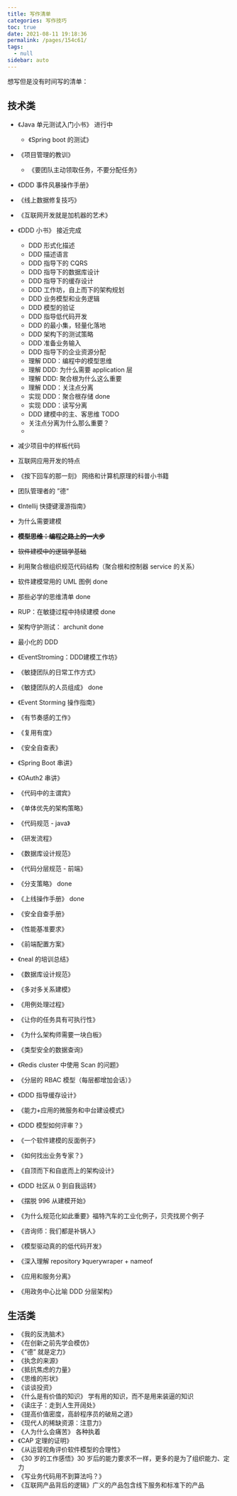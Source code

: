 ```yaml
---
title: 写作清单
categories: 写作技巧
toc: true
date: 2021-08-11 19:18:36
permalink: /pages/154c61/
tags: 
  - null
sidebar: auto
---
```




想写但是没有时间写的清单：



## 技术类

- 《Java 单元测试入门小书》 进行中

  - 《Spring boot 的测试》
- 《项目管理的教训》
  
  - 《要团队主动领取任务，不要分配任务》
- 《DDD 事件风暴操作手册》
- 《线上数据修复技巧》
- 《互联网开发就是加机器的艺术》
- 《DDD 小书》 接近完成
  - DDD 形式化描述
  - DDD 描述语言
  - DDD 指导下的 CQRS
  - DDD 指导下的数据库设计
  - DDD 指导下的缓存设计
  - DDD 工作坊，自上而下的架构规划
  - DDD 业务模型和业务逻辑
  - DDD 模型的验证
  - DDD 指导低代码开发
  - DDD 的最小集，轻量化落地
  - DDD 架构下的测试策略
  - DDD 准备业务输入
  - DDD 指导下的企业资源分配
  - 理解 DDD：编程中的模型思维
  - 理解 DDD: 为什么需要 application 层
  - 理解 DDD: 聚合根为什么这么重要
  - 理解 DDD：关注点分离 
  - 实现 DDD：聚合根存储 done
  - 实现 DDD：读写分离
  - DDD 建模中的主、客思维 TODO 
  - 关注点分离为什么那么重要？
  - 
- 减少项目中的样板代码
- 互联网应用开发的特点
- 《按下回车的那一刻》 网络和计算机原理的科普小书籍
- 团队管理者的 ”德“
- 《Intellij 快捷键漫游指南》
- 为什么需要建模
- ~~**模型思维：编程之路上的一大步**~~
- ~~软件建模中的逻辑学基础~~
- 利用聚合根组织规范代码结构（聚合根和控制器 service 的关系）
- 软件建模常用的 UML 图例 done
- 那些必学的思维清单 done
- RUP：在敏捷过程中持续建模 done
- 架构守护测试： archunit done
- 最小化的 DDD 
- 《EventStroming：DDD建模工作坊》
- 《敏捷团队的日常工作方式》
- 《敏捷团队的人员组成》 done 
- 《Event Storming 操作指南》
- 《有节奏感的工作》
- 《复用有度》 
- 《安全自查表》
- 《Spring Boot 串讲》
- 《OAuth2 串讲》
- 《代码中的主谓宾》 
- 《单体优先的架构策略》
- 《代码规范 - java》
- 《研发流程》
- 《数据库设计规范》
- 《代码分层规范 - 前端》
- 《分支策略》 done
- 《上线操作手册》 done
- 《安全自查手册》 
- 《性能基准要求》
- 《前端配置方案》
- 《neal 的培训总结》
- 《数据库设计规范》
- 《多对多关系建模》
- 《用例处理过程》
- 《让你的任务具有可执行性》
- 《为什么架构师需要一块白板》
- 《类型安全的数据查询》
- 《Redis cluster 中使用 Scan 的问题》
- 《分层的 RBAC 模型（每层都增加会话）》
- 《DDD 指导缓存设计》
- 《能力+应用的微服务和中台建设模式》
- 《DDD 模型如何评审？》
- 《一个软件建模的反面例子》
- 《如何找出业务专家？》
- 《自顶而下和自底而上的架构设计》
- 《DDD 社区从 0 到自我运转》
- 《摆脱 996 从建模开始》
- 《为什么规范化如此重要》福特汽车的工业化例子，贝壳找房个例子
- 《咨询师：我们都是补锅人》
- 《模型驱动真的的低代码开发》
- 《深入理解 repository 》querywraper + nameof
- 《应用和服务分离》
- 《用政务中心比喻 DDD 分层架构》

## 生活类

- 《我的反洗脑术》
- 《在创新之前先学会模仿》
- 《“德” 就是定力》
- 《执念的来源》
- 《抵抗焦虑的力量》
- 《思维的形状》
- 《谈谈投资》
- 《什么是有价值的知识》 学有用的知识，而不是用来装逼的知识
- 《读庄子：走到人生开阔处》
- 《提高价值密度，高龄程序员的破局之道》
- 《现代人的稀缺资源：注意力》
- 《人为什么会痛苦》 各种执着
- 《CAP 定理的证明》
- 《从运营视角评价软件模型的合理性》
- 《30 岁的工作感悟》30 岁后的能力要求不一样，更多的是为了组织能力、定力
- 《写业务代码用不到算法吗？》
- 《互联网产品背后的逻辑》广义的产品包含线下服务和标准下的产品

